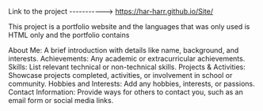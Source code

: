 Link to the project ----------->   https://har-harr.github.io/Site/

This project is a portfolio website and the languages that was only used is HTML only and the portfolio contains

About Me: A brief introduction with details like name, background, and interests.
Achievements: Any academic or extracurricular achievements.
Skills: List relevant technical or non-technical skills.
Projects & Activities: Showcase projects completed, activities, or involvement in school or community.
Hobbies and Interests: Add any hobbies, interests, or passions.
Contact Information: Provide ways for others to contact you, such as an email form or social media links.


